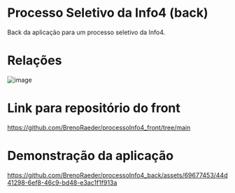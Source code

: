 # Processo Seletivo da Info4 (back)
Back da aplicação para um processo seletivo da Info4.

# Relações
![image](https://github.com/BrenoRaeder/processoInfo4_back/assets/69677453/dd8c54eb-4a97-443c-9144-ee0f8d00e209)

# Link para repositório do front
https://github.com/BrenoRaeder/processoInfo4_front/tree/main

# Demonstração da aplicação
https://github.com/BrenoRaeder/processoInfo4_back/assets/69677453/44d41298-6ef8-46c9-bd48-e3ac1f1f913a

